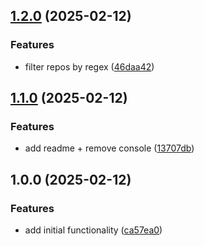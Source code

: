 ## [1.2.0](https://github.com/rodbe-io/ghx/compare/v1.1.0...v1.2.0) (2025-02-12)


### Features

* filter repos by regex ([46daa42](https://github.com/rodbe-io/ghx/commit/46daa42dd934c6262e9d99f66aadfd95e797eced))

## [1.1.0](https://github.com/rodbe-io/ghx/compare/v1.0.0...v1.1.0) (2025-02-12)


### Features

* add readme + remove console ([13707db](https://github.com/rodbe-io/ghx/commit/13707dbea9619d2490ff74fc3f6aa9d5cb8d814c))

## 1.0.0 (2025-02-12)


### Features

* add initial functionality ([ca57ea0](https://github.com/rodbe-io/ghx/commit/ca57ea06bdb5a32a5a6cd23d3e88ec6be76274dd))
